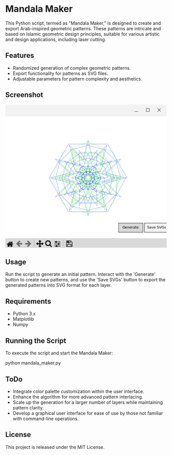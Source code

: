 # Mandala Maker

This Python script, termed as "Mandala Maker," is designed to create and export Arab-inspired geometric patterns. These patterns are intricate and based on Islamic geometric design principles, suitable for various artistic and design applications, including laser cutting.

## Features

- Randomized generation of complex geometric patterns.
- Export functionality for patterns as SVG files.
- Adjustable parameters for pattern complexity and aesthetics.

## Screenshot

![Generated Mandala Pattern](screen.png)

## Usage

Run the script to generate an initial pattern. Interact with the 'Generate' button to create new patterns, and use the 'Save SVGs' button to export the generated patterns into SVG format for each layer.

## Requirements

- Python 3.x
- Matplotlib
- Numpy

## Running the Script
To execute the script and start the Mandala Maker:

python mandala_maker.py

## ToDo
- Integrate color palette customization within the user interface.
- Enhance the algorithm for more advanced pattern interlacing.
- Scale up the generation for a larger number of layers while maintaining pattern clarity.
-  Develop a graphical user interface for ease of use by those not familiar with command-line operations.
## License
This project is released under the MIT License.
